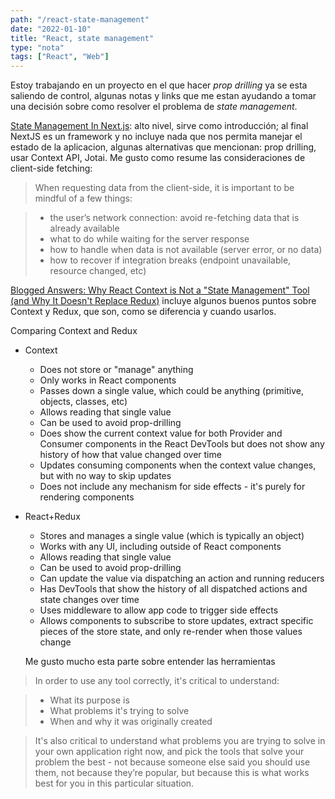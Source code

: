 ```yaml
---
path: "/react-state-management"
date: "2022-01-10"
title: "React, state management"
type: "nota"
tags: ["React", "Web"]
---
```


Estoy trabajando en un proyecto en el que hacer _prop drilling_ ya se esta saliendo de control, algunas notas y links que me estan ayudando a tomar una decisi&oacute;n sobre como resolver el problema de _state management_.

[State Management In Next.js](https://www.smashingmagazine.com/2021/08/state-management-nextjs/): alto nivel, sirve como introducci&oacute;n; al final NextJS es un framework y no incluye nada que nos permita manejar el estado de la aplicacion, algunas alternativas que mencionan: prop drilling, usar Context API, Jotai. Me gusto como resume las consideraciones de client-side fetching:

> When requesting data from the client-side, it is important to be mindful of a few things:

> - the user’s network connection: avoid re-fetching data that is already available
> - what to do while waiting for the server response
> - how to handle when data is not available (server error, or no data)
> - how to recover if integration breaks (endpoint unavailable, resource changed, etc)

[Blogged Answers: Why React Context is Not a "State Management" Tool (and Why It Doesn't Replace Redux)](https://blog.isquaredsoftware.com/2021/01/context-redux-differences/) incluye algunos buenos puntos sobre Context y Redux, que son, como se diferencia y cuando usarlos.

Comparing Context and Redux

- Context

  - Does not store or "manage" anything
  - Only works in React components
  - Passes down a single value, which could be anything (primitive, objects, classes, etc)
  - Allows reading that single value
  - Can be used to avoid prop-drilling
  - Does show the current context value for both Provider and Consumer components in the React DevTools but does not show any history of how that value changed over time
  - Updates consuming components when the context value changes, but with no way to skip updates
  - Does not include any mechanism for side effects - it's purely for rendering components

- React+Redux

  - Stores and manages a single value (which is typically an object)
  - Works with any UI, including outside of React components
  - Allows reading that single value
  - Can be used to avoid prop-drilling
  - Can update the value via dispatching an action and running reducers
  - Has DevTools that show the history of all dispatched actions and state changes over time
  - Uses middleware to allow app code to trigger side effects
  - Allows components to subscribe to store updates, extract specific pieces of the store state, and only re-render when those values change

  Me gusto mucho esta parte sobre entender las herramientas

> In order to use any tool correctly, it's critical to understand:

> - What its purpose is
> - What problems it's trying to solve
> - When and why it was originally created

> It's also critical to understand what problems you are trying to solve in your own application right now, and pick the tools that solve your problem the best - not because someone else said you should use them, not because they’re popular, but because this is what works best for you in this particular situation.
